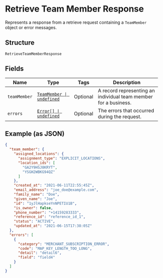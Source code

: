 
# Retrieve Team Member Response

Represents a response from a retrieve request containing a `TeamMember` object or error messages.

## Structure

`RetrieveTeamMemberResponse`

## Fields

| Name | Type | Tags | Description |
|  --- | --- | --- | --- |
| `teamMember` | [`TeamMember \| undefined`](../models/team-member.md) | Optional | A record representing an individual team member for a business. |
| `errors` | [`Error[] \| undefined`](../models/error.md) | Optional | The errors that occurred during the request. |

## Example (as JSON)

```json
{
  "team_member": {
    "assigned_locations": {
      "assignment_type": "EXPLICIT_LOCATIONS",
      "location_ids": [
        "GA2Y9HSJ8KRYT",
        "YSGH2WBKG94QZ"
      ]
    },
    "created_at": "2021-06-11T22:55:45Z",
    "email_address": "joe_doe@example.com",
    "family_name": "Doe",
    "given_name": "Joe",
    "id": "1yJlHapkseYnNPETIU1B",
    "is_owner": false,
    "phone_number": "+14159283333",
    "reference_id": "reference_id_1",
    "status": "ACTIVE",
    "updated_at": "2021-06-15T17:38:05Z"
  },
  "errors": [
    {
      "category": "MERCHANT_SUBSCRIPTION_ERROR",
      "code": "MAP_KEY_LENGTH_TOO_LONG",
      "detail": "detail6",
      "field": "field4"
    }
  ]
}
```

